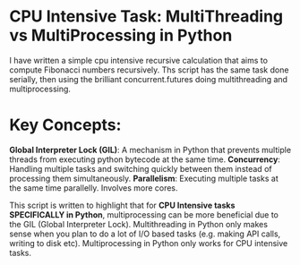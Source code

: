 # CPU Intensive Task: MultiThreading vs MultiProcessing in Python

I have written a simple cpu intensive recursive calculation that aims to compute Fibonacci numbers recursively. 
Ths script has the same task done serially, then using the brilliant concurrent.futures doing multithreading and multiprocessing.

# Key Concepts:

**Global Interpreter Lock (GIL)**: A mechanism in Python that prevents multiple threads from executing python bytecode at the same time.
**Concurrency**: Handling multiple tasks and switching quickly between them instead of processing them simultaneously. 
**Parallelism**: Executing multiple tasks at the same time parallelly. Involves more cores. 

This script is written to highlight that for **CPU Intensive tasks SPECIFICALLY in Python**, multiprocessing can be more beneficial due to the GIL (Global Interpreter Lock).
Multithreading in Python only makes sense when you plan to do a lot of I/O based tasks (e.g. making API calls, writing to disk etc). Multiprocessing in Python only works for CPU intensive tasks. 

